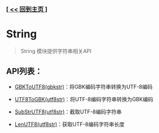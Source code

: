 ### [[ << 回到主页 ]](../index.md)

# String

> String 模块提供字符串相关API

## API列表：

+ [GBKToUTF8(gbkstr)](_GBKToUTF8_.md)：将GBK编码字符串转换为UTF-8编码

+ [UTF8ToGBK(utf8str)](_UTF8ToGBK_.md)：将UTF-8编码字符串转换为GBK编码

+ [SubStrUTF8(utf8str)](_SubStrUTF8_.md)：截取UTF-8编码字符串

+ [LenUTF8(utf8str)](_LenUTF8_.md)：获取UTF-8编码字符串长度
